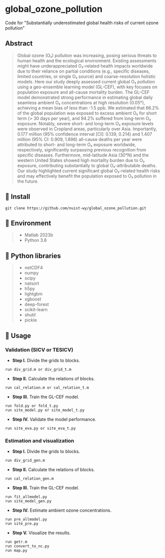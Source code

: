 # global_ozone_pollution
Code for "Substantially underestimated global health risks of current ozone pollution"

## Abstract
> Global ozone (O₃) pollution was increasing, posing serious threats to human health and the ecological environment. Existing assessments might have underappreciated O₃-related health impacts worldwide due to their reliance on partial conditions (e.g., specific diseases, limited countries, or single O₃ source) and coarse-resolution holistic models. Here our study deeply assessed current global O₃ pollution using a geo-ensemble learning model (GL-CEF), with key focuses on population exposure and all-cause mortality burden. The GL-CEF model demonstrated strong performance in estimating global daily seamless ambient O₃ concentrations at high resolution (0.05°), achieving a mean bias of less than -1.5 ppb. We estimated that 66.2% of the global population was exposed to excess ambient O₃ for short term (> 30 days per year), and 94.2% suffered from long-term O₃ exposure. Notably, severe short- and long-term O₃ exposure levels were observed in Cropland areas, particularly over Asia. Importantly, 0.177 million (95% confidence interval [CI]: 0.139, 0.214) and 1.407 million (95% CI: 0.909, 1.896) all-cause deaths per year were attributed to short- and long-term O₃ exposure worldwide, respectively, significantly surpassing previous recognition from specific diseases. Furthermore, mid-latitude Asia (30°N) and the western United States showed high mortality burden due to O₃ exposure, contributing substantially to global O₃-attributable deaths. Our study highlighted current significant global O₃-related health risks and may effectively benefit the population exposed to O₃ pollution in the future.

## 🧩 Install
```
git clone https://github.com/nuist-wy/global_ozone_pollution.git
```

## 🧩 Environment
 > * Matlab 2023b
 > * Python 3.8

## 🧩 Python libraries
 > * netCDF4 
 > * numpy
 > * scipy
 > * natsort
 > * h5py
 > * lightgbm
 > * xgboost
 > * deep-forest
 > * scikit-learn
 > * shutil
 > * pickle

 ## 🧩 Usage
 ### Validation (SICV or TESICV)
- **Step I.**  Divide the grids to blocks.
```
run div_grid.m or div_grid_t.m
```
- **Step II.**  Calculate the relations of blocks.
```
run cal_relation.m or cal_relation_t.m
```
- **Step III.**  Train the GL-CEF model.
```
run fold.py or fold_t.py
run site_model.py or site_model_t.py
```
- **Step IV.**  Validate the model performance.
```
run site_eva.py or site_eva_t.py
```

 ### Estimation and visualization
- **Step I.**  Divide the grids to blocks.
```
run div_grid_gen.m
```
- **Step II.**  Calculate the relations of blocks.
```
run cal_relation_gen.m
```
- **Step III.**  Train the GL-CEF model.
```
run fit_allmodel.py
run site_model_gen.py
```
- **Step IV.**  Estimate ambient ozone concentrations.
```
run pre_allmodel.py
run site_pre.py
```
- **Step V.**  Visualize the results.
```
run getr.m 
run convert_to_nc.py 
run map.py
```
